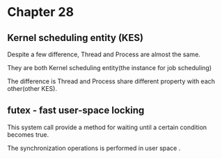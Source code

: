 # Chapter 28

## Kernel scheduling entity (KES)

Despite a few difference, Thread and Process are almost the same.

They are both Kernel scheduling entity(the instance for job scheduling)

The difference is Thread and Process share different property with each other(other KES).

## futex - fast user-space locking

This system call provide a method for waiting until a certain condition becomes true.

The synchronization operations is performed in user space .

